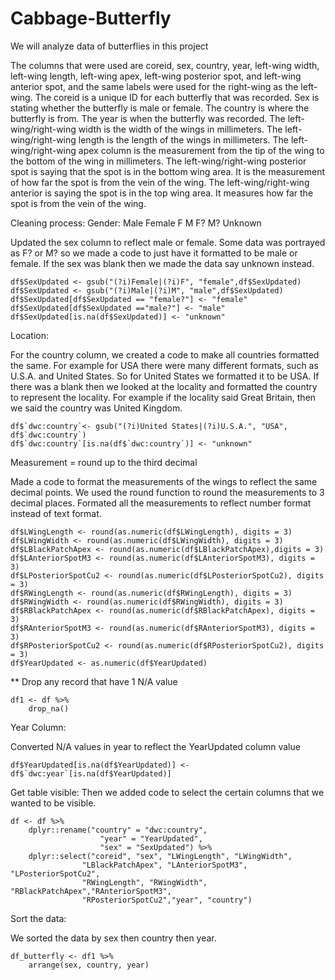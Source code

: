 # Cabbage-Butterfly
We will analyze data of butterflies in this project <br>

The columns that were used are coreid, sex, country, year, left-wing width, left-wing length, left-wing apex, left-wing posterior spot, and left-wing anterior spot, and the same labels were used for the right-wing as the left-wing. The coreid is a unique ID for each butterfly that was recorded. Sex is stating whether the butterfly is male or female. The country is where the butterfly is from. The year is when the butterfly was recorded. The left-wing/right-wing width is the width of the wings in millimeters. The left-wing/right-wing length is the length of the wings in millimeters. The left-wing/right-wing apex column is the measurement from the tip of the wing to the bottom of the wing in millimeters. The left-wing/right-wing posterior spot is saying that the spot is in the bottom wing area. It is the measurement of how far the spot is from the vein of the wing. The left-wing/right-wing anterior is saying the spot is in the top wing area. It measures how far the spot is from the vein of the wing. 

Cleaning process:
    Gender:
        Male
        Female
        F
        M
        F?
        M?
        Unknown
        
Updated the sex column to reflect male or female. Some data was portrayed as F? or M? so we made a code to just have it formatted to be male or female. If the sex was blank then we made the data say unknown instead.
```
df$SexUpdated <- gsub("(?i)Female|(?i)F", "female",df$SexUpdated)
df$SexUpdated <- gsub("(?i)Male|(?i)M", "male",df$SexUpdated)
df$SexUpdated[df$SexUpdated == "female?"] <- "female"
df$SexUpdated[df$SexUpdated =="male?"] <- "male"
df$SexUpdated[is.na(df$SexUpdated)] <- "unknown"
```

Location: <p>
For the country column, we created a code to make all countries formatted the same. For example for USA there were many different formats, such as U.S.A. and United States. So for United States we formatted it to be USA. If there was a blank then we looked at the locality and formatted the country to represent the locality. For example if the locality said Great Britain, then we said the country was United Kingdom.

 ```
 df$`dwc:country`<- gsub("(?i)United States|(?i)U.S.A.", "USA", df$`dwc:country`)
 df$`dwc:country`[is.na(df$`dwc:country`)] <- "unknown"
 ```

        
Measurement = round up to the third decimal <p>
Made a code to format the measurements of the wings to reflect the same decimal points. We used the round function to round the measurements to 3 decimal places. Formated all the measurements to reflect number format instead of text format.
    
```
df$LWingLength <- round(as.numeric(df$LWingLength), digits = 3)
df$LWingWidth <- round(as.numeric(df$LWingWidth), digits = 3)
df$LBlackPatchApex <- round(as.numeric(df$LBlackPatchApex),digits = 3)
df$LAnteriorSpotM3 <- round(as.numeric(df$LAnteriorSpotM3), digits = 3)
df$LPosteriorSpotCu2 <- round(as.numeric(df$LPosteriorSpotCu2), digits = 3)
df$RWingLength <- round(as.numeric(df$RWingLength), digits = 3)
df$RWingWidth <- round(as.numeric(df$RWingWidth), digits = 3)
df$RBlackPatchApex <- round(as.numeric(df$RBlackPatchApex), digits = 3)
df$RAnteriorSpotM3 <- round(as.numeric(df$RAnteriorSpotM3), digits = 3)
df$RPosteriorSpotCu2 <- round(as.numeric(df$RPosteriorSpotCu2), digits = 3)
df$YearUpdated <- as.numeric(df$YearUpdated)
```
                  
** Drop any record that have 1 N/A value
```
df1 <- df %>%
    drop_na()
```

Year Column:

Converted N/A values in year to reflect the YearUpdated column value
```
df$YearUpdated[is.na(df$YearUpdated)] <- df$`dwc:year`[is.na(df$YearUpdated)]
```
                                         
Get table visible:
Then we added code to select the certain columns that we wanted to be visible. 
```
df <- df %>%
    dplyr::rename("country" = "dwc:country",
                    "year" = "YearUpdated",
                    "sex" = "SexUpdated") %>%
    dplyr::select("coreid", "sex", "LWingLength", "LWingWidth",
                "LBlackPatchApex", "LAnteriorSpotM3", "LPosteriorSpotCu2",              
                "RWingLength", "RWingWidth", "RBlackPatchApex","RAnteriorSpotM3",           
                "RPosteriorSpotCu2","year", "country")
```
Sort the data:

We sorted the data by sex then country then year.
```
df_butterfly <- df1 %>%
    arrange(sex, country, year)
```


